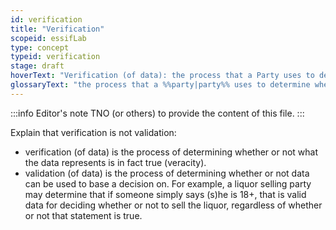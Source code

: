 ```yaml
---
id: verification
title: "Verification"
scopeid: essifLab
type: concept
typeid: verification
stage: draft
hoverText: "Verification (of data): the process that a Party uses to determine whether or not what that data represents is in fact true (veracity)."
glossaryText: "the process that a %%party|party%% uses to determine whether or not what that data represents is in fact true (veracity)."
---
```


:::info Editor's note
TNO (or others) to provide the content of this file.
:::

Explain that verification is not validation:
- verification (of data) is the process of determining whether or not what the data represents is in fact true (veracity).
- validation (of data) is the process of determining whether or not data can be used to base a decision on. For example, a liquor selling party may determine that if someone simply says (s)he is 18+, that is valid data for deciding whether or not to sell the liquor, regardless of whether or not that statement is true.